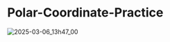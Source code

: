 # Polar-Coordinate-Practice
![2025-03-06_13h47_00](https://github.com/user-attachments/assets/729c239c-8b16-4675-a7bf-923d1834a3df)
